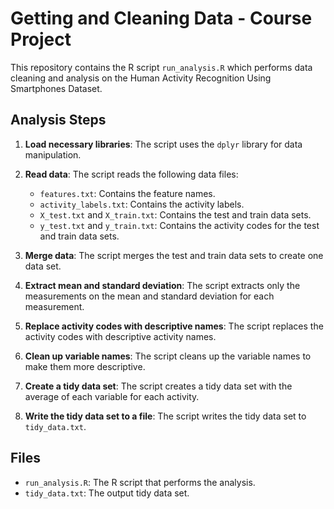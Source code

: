 # Getting and Cleaning Data - Course Project

This repository contains the R script `run_analysis.R` which performs data cleaning and analysis on the Human Activity Recognition Using Smartphones Dataset.

## Analysis Steps

1. **Load necessary libraries**: The script uses the `dplyr` library for data manipulation.

2. **Read data**: The script reads the following data files:
   - `features.txt`: Contains the feature names.
   - `activity_labels.txt`: Contains the activity labels.
   - `X_test.txt` and `X_train.txt`: Contains the test and train data sets.
   - `y_test.txt` and `y_train.txt`: Contains the activity codes for the test and train data sets.

3. **Merge data**: The script merges the test and train data sets to create one data set.

4. **Extract mean and standard deviation**: The script extracts only the measurements on the mean and standard deviation for each measurement.

5. **Replace activity codes with descriptive names**: The script replaces the activity codes with descriptive activity names.

6. **Clean up variable names**: The script cleans up the variable names to make them more descriptive.

7. **Create a tidy data set**: The script creates a tidy data set with the average of each variable for each activity.

8. **Write the tidy data set to a file**: The script writes the tidy data set to `tidy_data.txt`.

## Files

- `run_analysis.R`: The R script that performs the analysis.
- `tidy_data.txt`: The output tidy data set.
